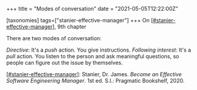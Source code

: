+++
title = "Modes of conversation"
date = "2021-05-05T12:22:00Z"

[taxonomies]
tags=["stanier-effective-manager"]
+++
On [[#stanier-effective-manager](/tags/stanier-effective-manager)], 9th chapter

There are two modes of conversation:

*Directive*: It's a *push* action. You give instructions.
*Following interest*: It's a *pull* action. You listen to the person and ask meaningful questions, so people can figure out the issue by themselves.

[[#stanier-effective-manager](/tags/stanier-effective-manager)]: Stanier, Dr. James. _Become an Effective Software Engineering Manager_. 1st ed. S.l.: Pragmatic Bookshelf, 2020.


